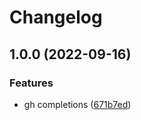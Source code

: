 # Changelog

## 1.0.0 (2022-09-16)


### Features

* gh completions ([671b7ed](https://github.com/joke/zim-github-cli/commit/671b7ed83bdc27c3b186ef8160faa05f3580835a))
